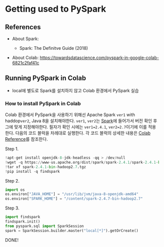# Getting used to PySpark

## References
* About Spark:
  - Spark: The Definitve Guide (2018)

* About Colab: https://towardsdatascience.com/pyspark-in-google-colab-6821c2faf41c

## Running PySpark in Colab
* local에 별도로 Spark를 설치하지 않고 Colab 환경에서 PySpark 실습

### How to install PySpark in Colab
Colab 환경에서 PySpark을 사용하기 위해선 Apache Spark `ver1` with haddop`ver2`, Java 8을 설치해야한다. 
`ver1`, `ver2`는 [Spark](https://www-us.apache.org/dist/spark/)에 들어가서 버전 확인 후 그에 맞게 지정해야한다.
필자가 확인 시에는 `ver1=2.4.1`, `ver2=2.7`이기에 이를 적용한다.
다음의 코드 블럭을 차례대로 실행한다. 각 코드 블럭의 상세한 내용은 [Colab Reference](https://towardsdatascience.com/pyspark-in-google-colab-6821c2faf41c)를 참조한다.

Step 1.
``` python
!apt-get install openjdk-8-jdk-headless -qq > /dev/null
!wget -q https://www-us.apache.org/dist/spark/spark-2.4.1/spark-2.4.1-bin-hadoop2.7.tgz
!tar xf spark-2.4.1-bin-hadoop2.7.tgz
!pip install -q findspark
```

Step 2.
``` python
import os
os.environ["JAVA_HOME"] = "/usr/lib/jvm/java-8-openjdk-amd64"
os.environ["SPARK_HOME"] = "/content/spark-2.4.7-bin-hadoop2.7"
```

Step 3.
``` python
import findspark
findspark.init()
from pyspark.sql import SparkSession
spark = SparkSession.builder.master("local[*]").getOrCreate()
```
DONE!
